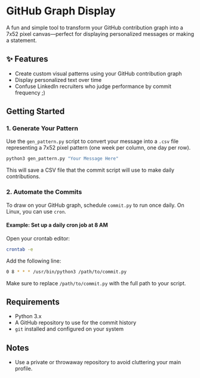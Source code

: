 # GitHub Graph Display

A fun and simple tool to transform your GitHub contribution graph into a 7x52 pixel canvas—perfect for displaying personalized messages or making a statement.

## ✨ Features

* Create custom visual patterns using your GitHub contribution graph
* Display personalized text over time
* Confuse LinkedIn recruiters who judge performance by commit frequency ;)

## Getting Started

### 1. Generate Your Pattern

Use the `gen_pattern.py` script to convert your message into a `.csv` file representing a 7x52 pixel pattern (one week per column, one day per row).

```bash
python3 gen_pattern.py "Your Message Here"
```

This will save a CSV file that the commit script will use to make daily contributions.

### 2. Automate the Commits

To draw on your GitHub graph, schedule `commit.py` to run once daily. On Linux, you can use `cron`.

#### Example: Set up a daily cron job at 8 AM

Open your crontab editor:

```bash
crontab -e
```

Add the following line:

```bash
0 8 * * * /usr/bin/python3 /path/to/commit.py
```

Make sure to replace `/path/to/commit.py` with the full path to your script.

## Requirements

* Python 3.x
* A GitHub repository to use for the commit history
* `git` installed and configured on your system

## Notes

* Use a private or throwaway repository to avoid cluttering your main profile.